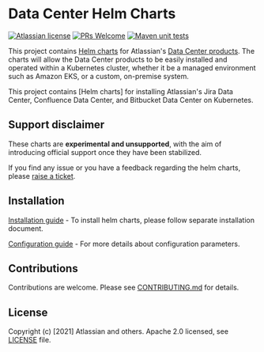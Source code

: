 # Data Center Helm Charts

[![Atlassian license](https://img.shields.io/badge/license-Apache%202.0-blue.svg?style=flat-square)](LICENSE) 
[![PRs Welcome](https://img.shields.io/badge/PRs-welcome-brightgreen.svg?style=flat-square)](CONTRIBUTING.md) 
[![Maven unit tests](https://github.com/atlassian-labs/data-center-helm-charts/actions/workflows/maven.yml/badge.svg)](https://github.com/atlassian-labs/data-center-helm-charts/actions/workflows/maven.yml)

This project contains [Helm charts](https://helm.sh/) for Atlassian's [Data Center products](https://www.atlassian.com/enterprise/data-center).
The charts will allow the Data Center products to be easily installed and operated within a Kubernetes cluster,
whether it be a managed environment such as Amazon EKS, or a custom, on-premise system.

This project contains [Helm charts] for installing Atlassian's Jira Data Center, Confluence Data Center, and Bitbucket Data Center on Kubernetes. 

## Support disclaimer

These charts are **experimental and unsupported**, with the aim of introducing official support once they have been
stabilized.

If you find any issue or you have a feedback regarding the helm charts, please [raise a ticket](https://github.com/atlassian-labs/data-center-helm-charts/issues/new).

## Installation

[Installation guide](INSTALL.md) - To install helm charts, please follow separate installation document.

[Configuration guide](CONFIG.md) - For more details about configuration parameters.

## Contributions

Contributions are welcome. Please see [CONTRIBUTING.md](CONTRIBUTING.md) for details. 

## License

Copyright (c) [2021] Atlassian and others.
Apache 2.0 licensed, see [LICENSE](LICENSE) file.
